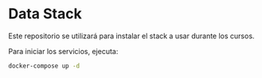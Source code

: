 # Data Stack

Este repositorio se utilizará para instalar el stack a usar durante los cursos.

Para iniciar los servicios, ejecuta:

```bash
docker-compose up -d
```